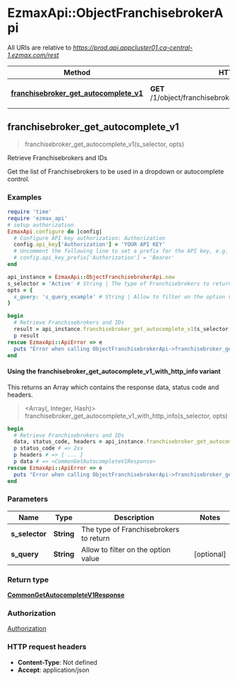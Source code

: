 # EzmaxApi::ObjectFranchisebrokerApi

All URIs are relative to *https://prod.api.appcluster01.ca-central-1.ezmax.com/rest*

| Method | HTTP request | Description |
| ------ | ------------ | ----------- |
| [**franchisebroker_get_autocomplete_v1**](ObjectFranchisebrokerApi.md#franchisebroker_get_autocomplete_v1) | **GET** /1/object/franchisebroker/getAutocomplete/{sSelector} | Retrieve Franchisebrokers and IDs |


## franchisebroker_get_autocomplete_v1

> <CommonGetAutocompleteV1Response> franchisebroker_get_autocomplete_v1(s_selector, opts)

Retrieve Franchisebrokers and IDs

Get the list of Franchisebrokers to be used in a dropdown or autocomplete control.

### Examples

```ruby
require 'time'
require 'ezmax_api'
# setup authorization
EzmaxApi.configure do |config|
  # Configure API key authorization: Authorization
  config.api_key['Authorization'] = 'YOUR API KEY'
  # Uncomment the following line to set a prefix for the API key, e.g. 'Bearer' (defaults to nil)
  # config.api_key_prefix['Authorization'] = 'Bearer'
end

api_instance = EzmaxApi::ObjectFranchisebrokerApi.new
s_selector = 'Active' # String | The type of Franchisebrokers to return
opts = {
  s_query: 's_query_example' # String | Allow to filter on the option value
}

begin
  # Retrieve Franchisebrokers and IDs
  result = api_instance.franchisebroker_get_autocomplete_v1(s_selector, opts)
  p result
rescue EzmaxApi::ApiError => e
  puts "Error when calling ObjectFranchisebrokerApi->franchisebroker_get_autocomplete_v1: #{e}"
end
```

#### Using the franchisebroker_get_autocomplete_v1_with_http_info variant

This returns an Array which contains the response data, status code and headers.

> <Array(<CommonGetAutocompleteV1Response>, Integer, Hash)> franchisebroker_get_autocomplete_v1_with_http_info(s_selector, opts)

```ruby
begin
  # Retrieve Franchisebrokers and IDs
  data, status_code, headers = api_instance.franchisebroker_get_autocomplete_v1_with_http_info(s_selector, opts)
  p status_code # => 2xx
  p headers # => { ... }
  p data # => <CommonGetAutocompleteV1Response>
rescue EzmaxApi::ApiError => e
  puts "Error when calling ObjectFranchisebrokerApi->franchisebroker_get_autocomplete_v1_with_http_info: #{e}"
end
```

### Parameters

| Name | Type | Description | Notes |
| ---- | ---- | ----------- | ----- |
| **s_selector** | **String** | The type of Franchisebrokers to return |  |
| **s_query** | **String** | Allow to filter on the option value | [optional] |

### Return type

[**CommonGetAutocompleteV1Response**](CommonGetAutocompleteV1Response.md)

### Authorization

[Authorization](../README.md#Authorization)

### HTTP request headers

- **Content-Type**: Not defined
- **Accept**: application/json

